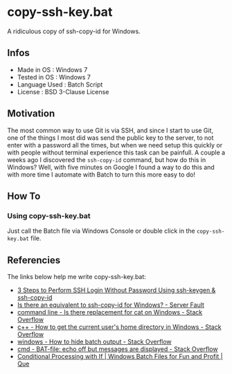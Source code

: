 # copy-ssh-key.bat

A ridiculous copy of ssh-copy-id for Windows.


## Infos
 * Made in OS : Windows 7
 * Tested in OS : Windows 7
 * Language Used : Batch Script
 * License : BSD 3-Clause License


## Motivation
The most common way to use Git is via SSH, and since I start to use Git, one of the things I most did was send the public key to the server, to not enter with a password all the times, but when we need setup this quickly or with people without terminal experience this task can be painfull. A couple a weeks ago I discovered the `ssh-copy-id` command, but how do this in Windows? Well, with five minutes on Google I found a way to do this and with more time I automate with Batch to turn this more easy to do!


## How To
### Using copy-ssh-key.bat
Just call the Batch file via Windows Console or double click in the `copy-ssh-key.bat` file.


## Referencies
The links below help me write copy-ssh-key.bat:

 * [3 Steps to Perform SSH Login Without Password Using ssh-keygen & ssh-copy-id](http://www.thegeekstuff.com/2008/11/3-steps-to-perform-ssh-login-without-password-using-ssh-keygen-ssh-copy-id/)
 * [Is there an equivalent to ssh-copy-id for Windows? - Server Fault](http://serverfault.com/a/224851)
 * [command line - Is there replacement for cat on Windows - Stack Overflow](http://stackoverflow.com/a/60254)
 * [c++ - How to get the current user's home directory in Windows - Stack Overflow](http://stackoverflow.com/a/9542689)
 * [windows - How to hide batch output - Stack Overflow](http://stackoverflow.com/a/2044955)
 * [cmd - BAT-file: echo off but messages are displayed - Stack Overflow](http://stackoverflow.com/a/8827469)
 * [Conditional Processing with If | Windows Batch Files for Fun and Profit | Que](http://www.quepublishing.com/articles/article.aspx?p=1154761&seqNum=7)
